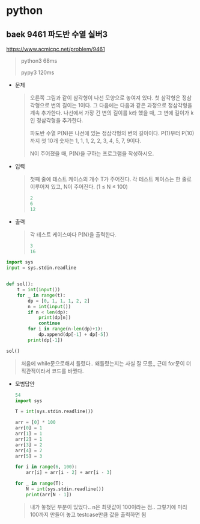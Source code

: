 # python

## baek 9461 파도반 수열 실버3

https://www.acmicpc.net/problem/9461

> python3 68ms
>
> pypy3 120ms



* 문제

  > 오른쪽 그림과 같이 삼각형이 나선 모양으로 놓여져 있다. 첫 삼각형은 정삼각형으로 변의 길이는 1이다. 그 다음에는 다음과 같은 과정으로 정삼각형을 계속 추가한다. 나선에서 가장 긴 변의 길이를 k라 했을 때, 그 변에 길이가 k인 정삼각형을 추가한다.
  >
  > 파도반 수열 P(N)은 나선에 있는 정삼각형의 변의 길이이다. P(1)부터 P(10)까지 첫 10개 숫자는 1, 1, 1, 2, 2, 3, 4, 5, 7, 9이다.
  >
  > N이 주어졌을 때, P(N)을 구하는 프로그램을 작성하시오.

* 입력

  > 첫째 줄에 테스트 케이스의 개수 T가 주어진다. 각 테스트 케이스는 한 줄로 이루어져 있고, N이 주어진다. (1 ≤ N ≤ 100)
  >
  > ```python
  > 2
  > 6
  > 12
  > ```
  >
  > 

* 출력

  > 각 테스트 케이스마다 P(N)을 출력한다.
  >
  > ```python
  > 3
  > 16
  > ```



```python
import sys
input = sys.stdin.readline


def sol():
    t = int(input())
    for _ in range(t):
        dp = [0, 1, 1, 1, 2, 2]
        n = int(input())
        if n < len(dp):
            print(dp[n])
            continue
        for i in range(n-len(dp)+1):
            dp.append(dp[-1] + dp[-5])
        print(dp[-1])

sol()
```

> 처음에 while문으로해서 틀렸다.. 왜틀렸는지는 사실 잘 모름,, 근데 for문이 더 직관적이라서 코드를 바꿨다.



* 모범답안

  ```python
  54
  import sys
  
  T = int(sys.stdin.readline())
  
  arr = [0] * 100
  arr[0] = 1
  arr[1] = 1
  arr[2] = 1
  arr[3] = 2
  arr[4] = 2
  arr[5] = 3
  
  for i in range(6, 100):
      arr[i] = arr[i - 2] + arr[i - 3]
  
  for _ in range(T):
      N = int(sys.stdin.readline())
      print(arr[N - 1])
  ```

  > 내가 놓쳤던 부분이 있었다.. n은 최댓값이 100이라는 점.. 그렇기에 미리 100까지 만들어 놓고 testcase만큼 값을 출력하면 됨

